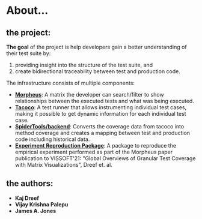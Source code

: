 # About...

## the project:

**The goal** of the project is help developers gain a better understanding of their test suite by:

1. providing insight into the structure of the test suite, and
2. create bidirectional traceability between test and production code.

The infrastructure consists of multiple components:
- **[Morpheus](https://github.com/spideruci/morpheus)**: A matrix the developer can search/filter to show relationships between the executed tests and what was being executed.
- **[Tacoco](https://github.com/spideruci/tacoco/)**: A test runner that allows instrumenting individual test cases, making it possible to get dynamic information for each individual test case.
- **[SpiderTools/backend](https://github.com/spideruci/morpheus-backend/)**: Converts the coverage data from tacoco into method coverage and creates a mapping between test and production code including historical data.
- **[Experiment Reproduction Package](https://1drv.ms/u/s!Ap3ztrSCwwsXgd8utbrBigqEcA80dA?e=Kp3wSO)**: A package to reproduce the empirical experiment performed as part of the Morpheus paper publication to VISSOFT'21: "Global Overviews of Granular Test Coverage with Matrix Visualizations", Dreef et. al.

## the authors:

- **Kaj Dreef**
- **Vijay Krishna Palepu**
- **James A. Jones**
